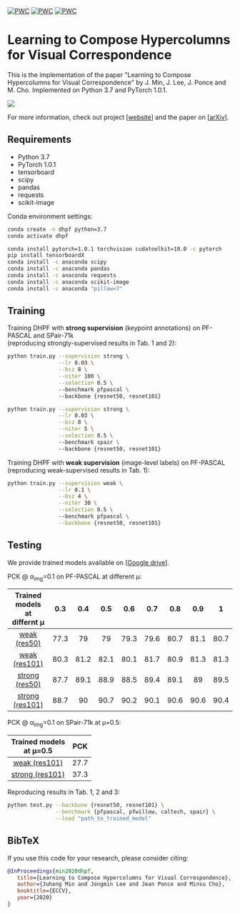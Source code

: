 [![PWC](https://img.shields.io/endpoint.svg?url=https://paperswithcode.com/badge/learning-to-compose-hypercolumns-for-visual/semantic-correspondence-on-spair-71k)](https://paperswithcode.com/sota/semantic-correspondence-on-spair-71k?p=learning-to-compose-hypercolumns-for-visual)
[![PWC](https://img.shields.io/endpoint.svg?url=https://paperswithcode.com/badge/learning-to-compose-hypercolumns-for-visual/semantic-correspondence-on-pf-pascal)](https://paperswithcode.com/sota/semantic-correspondence-on-pf-pascal?p=learning-to-compose-hypercolumns-for-visual)
[![PWC](https://img.shields.io/endpoint.svg?url=https://paperswithcode.com/badge/learning-to-compose-hypercolumns-for-visual/semantic-correspondence-on-pf-willow)](https://paperswithcode.com/sota/semantic-correspondence-on-pf-willow?p=learning-to-compose-hypercolumns-for-visual)

# Learning to Compose Hypercolumns for Visual Correspondence
This is the implementation of the paper "Learning to Compose Hypercolumns for Visual Correspondence" by J. Min, J. Lee, J. Ponce and M. Cho. Implemented on Python 3.7 and PyTorch 1.0.1.

![](https://juhongm999.github.io/pic/dhpf.png)

For more information, check out project [[website](http://cvlab.postech.ac.kr/research/DHPF/)] and the paper on [[arXiv](https://arxiv.org/abs/2007.10587)].


## Requirements

- Python 3.7
- PyTorch 1.0.1
- tensorboard
- scipy
- pandas
- requests
- scikit-image

Conda environment settings:
```bash
conda create -n dhpf python=3.7
conda activate dhpf

conda install pytorch=1.0.1 torchvision cudatoolkit=10.0 -c pytorch
pip install tensorboardX
conda install -c anaconda scipy
conda install -c anaconda pandas
conda install -c anaconda requests
conda install -c anaconda scikit-image
conda install -c anaconda "pillow<7"
```

## Training

Training DHPF with <b>strong supervision</b> (keypoint annotations) on PF-PASCAL and SPair-71k</br>
(reproducing strongly-supervised results in Tab. 1 and 2): 
```bash
python train.py --supervision strong \
                --lr 0.03 \
                --bsz 8 \
                --niter 100 \
                --selection 0.5 \ 
                --benchmark pfpascal \ 
                --backbone {resnet50, resnet101}

python train.py --supervision strong \
                --lr 0.03 \
                --bsz 8 \
                --niter 5 \
                --selection 0.5 \ 
                --benchmark spair \ 
                --backbone {resnet50, resnet101}
```
Training DHPF with <b>weak supervision</b> (image-level labels) on PF-PASCAL</br>
(reproducing weak-supervised results in Tab. 1):
```bash
python train.py --supervision weak \
                --lr 0.1 \
                --bsz 4 \
                --niter 30 \
                --selection 0.5 \  
                --benchmark pfpascal \
                --backbone {resnet50, resnet101}
```

## Testing

We provide trained models available on [[Google drive](https://drive.google.com/drive/folders/1aoKQlvHOb7vZIFK8pDJsQnC7SOyEjXVF?usp=sharing)].

PCK @ α<sub>img</sub>=0.1 on PF-PASCAL at different μ:
 
| Trained models<br>at differnt μ |  0.3 |  0.4 |  0.5 |  0.6 |  0.7 |  0.8 |  0.9 |   1  |
|:--------------------------------------------------:|:----:|:----:|:----:|:----:|:----:|:----:|:----:|:----:|
|                    [weak (res50)](https://drive.google.com/drive/folders/1WykysKyy9PAsX-DpC5UuZILokCMToJWH?usp=sharing)                    | 77.3 |  79  |  79  | 79.3 | 79.6 | 80.7 | 81.1 | 80.7 |
|                    [weak (res101)](https://drive.google.com/drive/folders/1IjjoFgrIZzys2YDEGhLQrOg0bTG29-Pl?usp=sharing)                   | 80.3 | 81.2 | 82.1 | 80.1 | 81.7 | 80.9 | 81.3 | 81.3 |
|                   [strong (res50)](https://drive.google.com/drive/folders/1RC9EbVhk8QOjpF3NIO-tidIsKcY399S8?usp=sharing)                   | 87.7 | 89.1 | 88.9 | 88.5 | 89.4 | 89.1 |  89  | 89.5 |
|                   [strong (res101)](https://drive.google.com/drive/folders/1QDYOxqF-BsWKjKbwLKfbcfxaS5OHlbVT?usp=sharing)                  | 88.7 |  90  | 90.7 | 90.2 | 90.1 | 90.6 | 90.6 | 90.4 |

PCK @ α<sub>img</sub>=0.1 on SPair-71k at μ=0.5:

| Trained models<br>at μ=0.5 |  PCK |
|:---------------------------------------------:|:----:|
|                 [weak (res101)](https://drive.google.com/file/d/1uDfONwSiAzDsxW9wbhdlYKf8auqAVXoM/view?usp=sharing)                 | 27.7 |
|                [strong (res101)](https://drive.google.com/file/d/1DnsDhttMIImAcupdjuANowlgZqVSx_5E/view?usp=sharing)                | 37.3 |

Reproducing results in Tab. 1, 2 and 3:
```bash
python test.py --backbone {resnet50, resnet101} \
               --benchmark {pfpascal, pfwillow, caltech, spair} \
               --load "path_to_trained_model"
```
    
   
## BibTeX
If you use this code for your research, please consider citing:
````BibTeX
@InProceedings{min2020dhpf, 
   title={Learning to Compose Hypercolumns for Visual Correspondence},
   author={Juhong Min and Jongmin Lee and Jean Ponce and Minsu Cho},
   booktitle={ECCV},
   year={2020}
}
````
